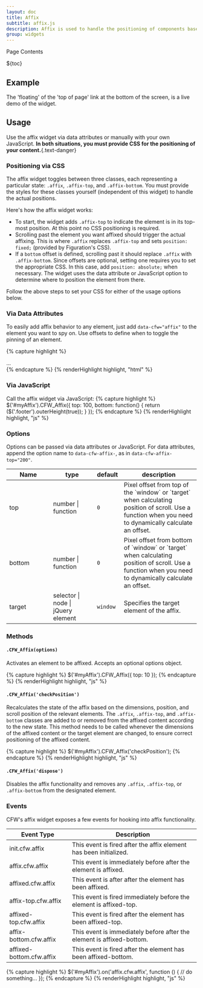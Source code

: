 ```yaml
---
layout: doc
title: Affix
subtitle: affix.js
description: Affix is used to handle the positioning of components based on the scroll position of the window with top and bottom boundaries.
group: widgets
---
```


<div class="h3 cf-toc-header">Page Contents</div>

${toc}

## Example
The 'floating' of the 'top of page' link at the bottom of the screen, is a live demo of the widget.

## Usage

Use the affix widget via data attributes or manually with your own JavaScript. **In both situations, you must provide CSS for the positioning of your content.**{.text-danger}

### Positioning via CSS

The affix widget toggles between three classes, each representing a particular state: `.affix`, `.affix-top`, and `.affix-bottom`. You must provide the styles for these classes yourself (independent of this widget) to handle the actual positions.

Here's how the affix widget works:

- To start, the widget adds `.affix-top` to indicate the element is in its top-most position. At this point no CSS positioning is required.
- Scrolling past the element you want affixed should trigger the actual affixing. This is where `.affix` replaces `.affix-top` and sets `position: fixed;` (provided by Figuration's CSS).
- If a `bottom` offset is defined, scrolling past it should replace `.affix` with `.affix-bottom`. Since offsets are optional, setting one requires you to set the appropriate CSS. In this case, add `position: absolute;` when necessary. The widget uses the data attribute or JavaScript option to determine where to position the element from there.

Follow the above steps to set your CSS for either of the usage options below.

### Via Data Attributes

To easily add affix behavior to any element, just add `data-cfw="affix"` to the element you want to spy on. Use offsets to define when to toggle the pinning of an element.

{% capture highlight %}
<div data-cfw="affix" data-cfw-affix-top="60" data-cfw-affix-bottom="200">
  ...
</div>
{% endcapture %}
{% renderHighlight highlight, "html" %}

### Via JavaScript

Call the affix widget via JavaScript:
{% capture highlight %}
$('#myAffix').CFW_Affix({
  top: 100,
  bottom: function() {
    return ($('.footer').outerHeight(true));
  }
});
{% endcapture %}
{% renderHighlight highlight, "js" %}

### Options

Options can be passed via data attributes or JavaScript. For data attributes, append the option name to `data-cfw-affix-`, as in `data-cfw-affix-top="200"`.

<div class="table-scroll">
  <table class="table table-bordered table-striped">
    <thead>
      <tr>
        <th style="width: 100px;">Name</th>
        <th style="width: 100px;">type</th>
        <th style="width: 50px;">default</th>
        <th>description</th>
      </tr>
    </thead>
    <tbody>
      <tr>
        <td>top</td>
        <td>number | function</td>
        <td><code>0</code></td>
        <td>Pixel offset from top of the `window` or `target` when calculating position of scroll. Use a function when you need to dynamically calculate an offset.</td>
      </tr>
      <tr>
        <td>bottom</td>
        <td>number | function</td>
        <td><code>0</code></td>
        <td>Pixel offset from bottom of `window` or `target` when calculating position of scroll. Use a function when you need to dynamically calculate an offset.</td>
      </tr>
      <tr>
        <td>target</td>
        <td>selector | node | jQuery element</td>
        <td><code>window</code></td>
        <td>Specifies the target element of the affix.</td>
      </tr>
    </tbody>
  </table>
</div>

### Methods

#### `.CFW_Affix(options)`

Activates an element to be affixed. Accepts an optional options object.

{% capture highlight %}
$('#myAffix').CFW_Affix({
    top: 10
});
{% endcapture %}
{% renderHighlight highlight, "js" %}

#### `.CFW_Affix('checkPosition')`

Recalculates the state of the affix based on the dimensions, position, and scroll position of the relevant elements. The `.affix`, `.affix-top`, and `.affix-bottom` classes are added to or removed from the affixed content according to the new state. This method needs to be called whenever the dimensions of the affixed content or the target element are changed, to ensure correct positioning of the affixed content.

{% capture highlight %}
$('#myAffix').CFW_Affix('checkPosition');
{% endcapture %}
{% renderHighlight highlight, "js" %}

#### `.CFW_Affix('dispose')`

Disables the affix functionality and removes any `.affix`, `.affix-top`, or `.affix-bottom` from the designated element.

### Events

CFW's affix widget exposes a few events for hooking into affix functionality.

<div class="table-scroll">
  <table class="table table-bordered table-striped">
    <thead>
      <tr>
        <th style="width: 150px;">Event Type</th>
        <th>Description</th>
      </tr>
    </thead>
    <tbody>
      <tr>
        <td>init.cfw.affix</td>
        <td>This event is fired after the affix element has been initialized.</td>
      </tr>
      <tr>
        <td>affix.cfw.affix</td>
        <td>This event is immediately before after the element is affixed.</td>
      </tr>
      <tr>
        <td>affixed.cfw.affix</td>
        <td>This event is after after the element has been affixed.</td>
      </tr>
      <tr>
        <td>affix-top.cfw.affix</td>
        <td>This event is fired immediately before the element is affixed-top.</td>
      </tr>
      <tr>
        <td>affixed-top.cfw.affix</td>
        <td>This event is fired after the element has been affixed-top.</td>
      </tr>
      <tr>
        <td>affix-bottom.cfw.affix</td>
        <td>This event is immediately before after the element is affixed-bottom.</td>
      </tr>
      <tr>
        <td>affixed-bottom.cfw.affix</td>
        <td>This event is fired after the element has been affixed-bottom.</td>
      </tr>
    </tbody>
  </table>
</div>

{% capture highlight %}
$('#myAffix').on('affix.cfw.affix', function () {
  // do something...
});
{% endcapture %}
{% renderHighlight highlight, "js" %}